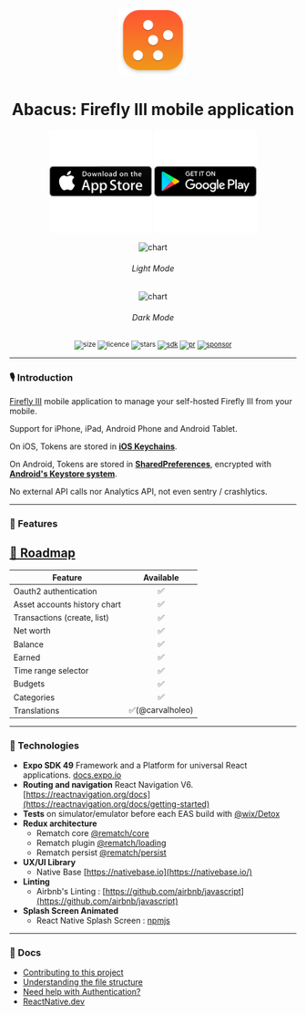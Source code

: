 <div align="center">
    <p></p>
  <img alt="logo" src=".github/img/icon.png" height=120 />
  <h1>Abacus: Firefly III mobile application</h1>
  <div>
    <a href="https://apps.apple.com/us/app/1627093491"><img width="180" src=".github/img/apple.svg" /></a>
    <a href="https://play.google.com/store/apps/details?id=abacus.fireflyiii.android.app"><img width="180" src=".github/img/google.svg" /></a>
  </div>
  <p></p>
  <div>
    <img alt="chart" src=".github/img/light-demo.gif" />
    <h6>Light Mode</h6>
    <img alt="chart" src=".github/img/dark-demo.gif" />
    <h6>Dark Mode</h6>
  </div>
  <p></p>
  <sup>

![size](https://img.shields.io/github/repo-size/victorbalssa/abacus?style=for-the-badge)
![licence](https://img.shields.io/github/license/victorbalssa/abacus?style=for-the-badge)
![stars](https://img.shields.io/github/stars/victorbalssa/abacus?style=for-the-badge)
[![sdk](https://img.shields.io/badge/SDK-49.0.0-purple?style=for-the-badge&label=EXPO%20SDK)](https://www.npmjs.com/package/expo)
[![pr](https://img.shields.io/badge/PRs-welcome-brightgreen.svg?style=for-the-badge)](http://makeapullrequest.com)
[![sponsor](https://img.shields.io/github/sponsors/victorbalssa?style=for-the-badge&color=ff69b4)](https://github.com/sponsors/victorbalssa)

  </sup>
</div>

---

### 🎙 Introduction

[Firefly III](https://github.com/firefly-iii/firefly-iii) mobile application to manage your self-hosted Firefly III from
your mobile.

Support for iPhone, iPad, Android Phone and Android Tablet.

On iOS, Tokens are stored in [**iOS Keychains**](https://developer.apple.com/documentation/security/keychain_services).

On Android, Tokens are stored in [**SharedPreferences**](https://developer.android.com/training/data-storage/shared-preferences), encrypted with [**Android's Keystore system**](https://developer.android.com/training/articles/keystore.html).

No external API calls nor Analytics API, not even sentry / crashlytics.

---

### 📱 Features

## [🏁 Roadmap](https://github.com/users/victorbalssa/projects/2/views/1)

| Feature                      | Available |
|------------------------------|:---------:|
| Oauth2 authentication        |     ✅     |
| Asset accounts history chart |     ✅     | 
| Transactions (create, list)  |     ✅     |
| Net worth                    |     ✅     |
| Balance                      |     ✅     |
| Earned                       |     ✅     |
| Time range selector          |     ✅     |
| Budgets                      |     ✅     |
| Categories                   |     ✅     |
| Translations                 |   ✅(@carvalholeo)    |

---

### 📡 Technologies

- __Expo SDK 49__ Framework and a Platform for universal React applications. [docs.expo.io](https://docs.expo.io/)
- __Routing and navigation__ React Navigation
  V6. [https://reactnavigation.org/docs](https://reactnavigation.org/docs/getting-started)
- __Tests__ on simulator/emulator before each EAS build with [@wix/Detox](https://github.com/wix/Detox)
- __Redux architecture__
    - Rematch core [@rematch/core](https://github.com/rematch/rematch)
    - Rematch plugin [@rematch/loading](https://rematchjs.org/docs/plugins/loading)
    - Rematch persist [@rematch/persist](https://rematchjs.org/docs/plugins/persist)
- __UX/UI Library__
    - Native Base [https://nativebase.io](https://nativebase.io/)
- __Linting__
    - Airbnb's Linting : [https://github.com/airbnb/javascript](https://github.com/airbnb/javascript)
- __Splash Screen Animated__
    - React Native Splash Screen : [npmjs](https://www.npmjs.com/package/react-native-animated-splash-screen)

---

### 📖 Docs

- [Contributing to this project](.github/CONTRIBUTING.md)
- [Understanding the file structure](.github/FILE.md)
- [Need help with Authentication?](.github/HELP.md)
- [ReactNative.dev](https://reactnative.dev)
